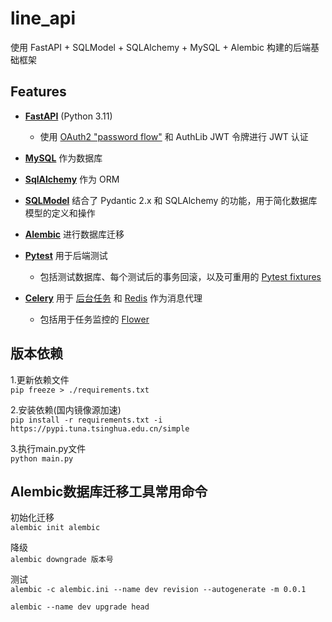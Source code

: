 # line_api

使用 FastAPI + SQLModel + SQLAlchemy + MySQL + Alembic 构建的后端基础框架

## Features

- **[FastAPI](https://fastapi.tiangolo.com/)** (Python 3.11)
  - 使用 [OAuth2 "password flow"](https://fastapi.tiangolo.com/tutorial/security/simple-oauth2/) 和 AuthLib JWT 令牌进行 JWT 认证

- **[MySQL](https://www.mysql.com/)** 作为数据库
- **[SqlAlchemy](https://www.sqlalchemy.org/)** 作为 ORM
- **[SQLModel](https://sqlmodel.tiangolo.com/)** 结合了 Pydantic 2.x 和 SQLAlchemy 的功能，用于简化数据库模型的定义和操作
- **[Alembic](https://alembic.sqlalchemy.org/en/latest/)** 进行数据库迁移
- **[Pytest](https://docs.pytest.org/en/latest/)** 用于后端测试
  - 包括测试数据库、每个测试后的事务回滚，以及可重用的 [Pytest fixtures](#fixtures)
- **[Celery](http://www.celeryproject.org/)** 用于 [后台任务](#background-tasks) 和 [Redis](https://redis.io/) 作为消息代理
  - 包括用于任务监控的 [Flower](https://flower.readthedocs.io/en/latest/)


## 版本依赖

1.更新依赖文件  
`pip freeze > ./requirements.txt`

2.安装依赖(国内镜像源加速)  
`pip install -r requirements.txt -i https://pypi.tuna.tsinghua.edu.cn/simple`

3.执行main.py文件  
`python main.py`

## Alembic数据库迁移工具常用命令

初始化迁移  
`alembic init alembic`  
 
降级  
`alembic downgrade 版本号`  
 
测试  
`alembic -c alembic.ini --name dev revision --autogenerate -m 0.0.1`  

`alembic --name dev upgrade head`  

